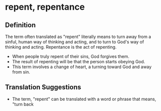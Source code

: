 # repent, repentance

## Definition

The term often translated as "repent" literally means to turn away from a sinful, human way of thinking and acting, and to turn to God's way of thinking and acting. Repentance is the act of repenting.

* When people truly repent of their sins, God forgives them.
* The result of repenting will be that the person starts obeying God.
* This term involves a change of heart, a turning toward God and away from sin.


## Translation Suggestions



* The term, "repent" can be translated with a word or phrase that means, "turn back